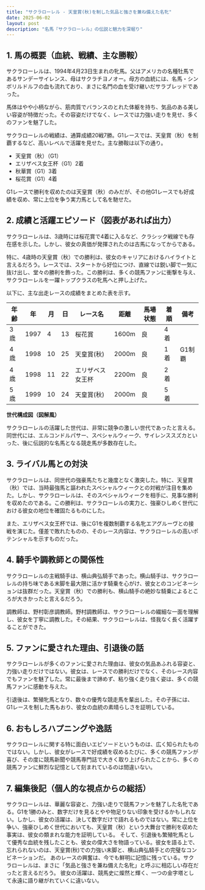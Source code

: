 ```yaml
---
title: "サクラローレル - 天皇賞(秋)を制した気品と強さを兼ね備えた名牝"
date: 2025-06-02
layout: post
description: "名馬『サクラローレル』の伝説と魅力を深堀り"
---
```


## 1. 馬の概要（血統、戦績、主な勝鞍）

サクラローレルは、1994年4月23日生まれの牝馬。父はアメリカの名種牡馬であるサンデーサイレンス、母はサクラチヨノオー。母方の血統には、名馬・シンボリルドルフの血も流れており、まさに名門の血を受け継いだサラブレッドであった。

馬体はやや小柄ながら、筋肉質でバランスのとれた体躯を持ち、気品のある美しい容姿が特徴だった。その容姿だけでなく、レースでは力強い走りを見せ、多くのファンを魅了した。

サクラローレルの戦績は、通算成績20戦7勝。G1レースでは、天皇賞（秋）を制覇するなど、高いレベルで活躍を見せた。主な勝鞍は以下の通り。

* 天皇賞（秋）（G1）
* エリザベス女王杯（G1）2着
* 秋華賞（G1）3着
* 桜花賞（G1）4着

G1レースで勝利を収めたのは天皇賞（秋）のみだが、その他G1レースでも好成績を収め、常に上位を争う実力馬として名を馳せた。


## 2. 成績と活躍エピソード（図表があれば出力）

サクラローレルは、3歳時には桜花賞で4着に入るなど、クラシック戦線でも存在感を示した。しかし、彼女の真価が発揮されたのは古馬になってからである。

特に、4歳時の天皇賞（秋）での勝利は、彼女のキャリアにおけるハイライトと言えるだろう。レースでは、スタートから好位につけ、直線では鋭い脚で一気に抜け出し、堂々の勝利を飾った。この勝利は、多くの競馬ファンに衝撃を与え、サクラローレルを一躍トップクラスの牝馬へと押し上げた。

以下に、主な出走レースの成績をまとめた表を示す。

| 年齢 | 年 | 月 | 日 | レース名 | 距離 | 馬場状態 | 着順 | 備考 |
|---|---|---|---|---|---|---|---|---|
| 3歳 | 1997 | 4 | 13 | 桜花賞 | 1600m | 良 | 4着 | |
| 4歳 | 1998 | 10 | 25 | 天皇賞(秋) | 2000m | 良 | 1着 | G1制覇 |
| 4歳 | 1998 | 11 | 22 | エリザベス女王杯 | 2200m | 良 | 2着 | |
| 5歳 | 1999 | 10 | 24 | 天皇賞(秋) | 2000m | 良 | 5着 | |


**世代構成図（図解風）**

サクラローレルの活躍した世代は、非常に競争の激しい世代であったと言える。同世代には、エルコンドルパサー、スペシャルウィーク、サイレンススズカといった、後に伝説的な名馬となる競走馬が多数存在した。


## 3. ライバル馬との対決

サクラローレルは、同世代の強豪馬たちと幾度となく激突した。特に、天皇賞（秋）では、当時最強馬と謳われたスペシャルウィークとの対戦が注目を集めた。しかし、サクラローレルは、そのスペシャルウィークを相手に、見事な勝利を収めたのである。この勝利は、サクラローレルの実力と、強豪ひしめく世代における彼女の地位を確固たるものにした。

また、エリザベス女王杯では、後にG1を複数制覇する名牝エアグルーヴとの接戦を演じた。僅差で敗れたものの、そのレース内容は、サクラローレルの高いポテンシャルを示すものだった。


## 4. 騎手や調教師との関係性

サクラローレルの主戦騎手は、横山典弘騎手であった。横山騎手は、サクラローレルの持ち味である末脚を最大限に活かす騎乗を心がけ、彼女とのコンビネーションは抜群だった。天皇賞（秋）での勝利も、横山騎手の絶妙な騎乗によるところが大きかったと言えるだろう。

調教師は、野村彰彦調教師。野村調教師は、サクラローレルの繊細な一面を理解し、彼女を丁寧に調教した。その結果、サクラローレルは、怪我なく長く活躍することができた。


## 5. ファンに愛された理由、引退後の話

サクラローレルが多くのファンに愛された理由は、彼女の気品あふれる容姿と、力強い走りだけではない。彼女は、レースでの勝利だけでなく、そのレース内容でもファンを魅了した。常に最後まで諦めず、粘り強く走り抜く姿は、多くの競馬ファンに感動を与えた。

引退後は、繁殖牝馬となり、数々の優秀な競走馬を輩出した。その子孫には、G1レースを制した馬もおり、彼女の血統の素晴らしさを証明している。


## 6. おもしろハプニングや逸話

サクラローレルに関する特に面白いエピソードというものは、広く知られたものではない。しかし、彼女がレースで好成績を収めるたびに、多くの競馬ファンが喜び、その度に競馬新聞や競馬専門誌で大きく取り上げられたことから、多くの競馬ファンに鮮烈な記憶として刻まれているのは間違いない。


## 7. 編集後記（個人的な視点からの総括）

サクラローレルは、華麗な容姿と、力強い走りで競馬ファンを魅了した名牝である。G1を1勝のみと、数字だけを見るとやや物足りない印象を受けるかもしれない。しかし、彼女の活躍は、決して数字だけで語れるものではない。常に上位を争い、強豪ひしめく世代においても、天皇賞（秋）という大舞台で勝利を収めた事実は、彼女の類まれな能力を証明している。  そして、引退後も繁殖牝馬として優秀な血統を残したことも、彼女の偉大さを物語っている。彼女を語る上で、忘れられないのは、天皇賞(秋)での力強い末脚と、横山典弘騎手との完璧なコンビネーションだ。  あのレースの興奮は、今でも鮮明に記憶に残っている。サクラローレルは、まさに「気品と強さを兼ね備えた名牝」と呼ぶに相応しい存在だったと言えるだろう。  彼女の活躍は、競馬史に燦然と輝く、一つの金字塔として永遠に語り継がれていくに違いない。

